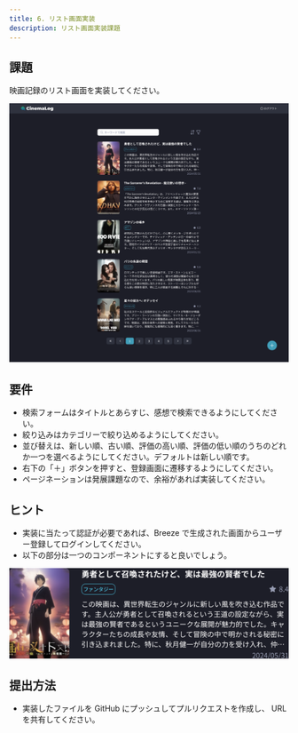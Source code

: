 ```yaml
---
title: 6. リスト画面実装
description: リスト画面実装課題
---
```


## 課題

映画記録のリスト画面を実装してください。

![alt text](../img/映画記録リスト.png)

## 要件

- 検索フォームはタイトルとあらすじ、感想で検索できるようにしてください。
- 絞り込みはカテゴリーで絞り込めるようにしてください。
- 並び替えは、新しい順、古い順、評価の高い順、評価の低い順のうちのどれか一つを選べるようにしてください。デフォルトは新しい順です。
- 右下の「＋」ボタンを押すと、登録画面に遷移するようにしてください。
- ページネーションは発展課題なので、余裕があれば実装してください。

## ヒント

- 実装に当たって認証が必要であれば、Breeze で生成された画面からユーザー登録してログインしてください。
- 以下の部分は一つのコンポーネントにすると良いでしょう。

![alt text](../img/listItem.png)

## 提出方法

- 実装したファイルを GitHub にプッシュしてプルリクエストを作成し、 URL を共有してください。

